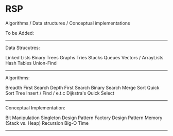 # RSP
Algorithms / Data structures / Conceptual implementations

To be Added:

-----
Data Strucutres:

Linked Lists
Binary Trees
Graphs
Tries
Stacks
Queues
Vectors / ArrayLists
Hash Tables
Union-Find

------
Algorithms:

Breadth First Search
Depth First Search
Binary Search
Merge Sort
Quick Sort
Tree Insert / Find / e.t.c
Dijkstra's
Quick Select

-------
Conceptual Implementation:

Bit Manipulation
Singleton Design Pattern
Factory Design Pattern
Memory (Stack vs. Heap)
Recursion
Big-O Time

-----

